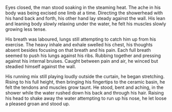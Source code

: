 Eyes closed, the man stood soaking in the steaming heat. The ache in his
body was being excised one limb at a time. Directing the showerhead with
his hand back and forth, his other hand lay steady against the wall. His
lean and leaning body slowly relaxing under the water, he felt his
muscles slowly growing less tense.

His breath was laboured, lungs still attempting to catch him up from his
exercise. The heavy inhale and exhale swelled his chest, his thoughts
absent besides focusing on that breath and his pain. Each full breath
seemed to push his lungs against his ribs. Rubbing together and pressing
against his internal bruises. Caught between pain and air, he winced but
steadied himself against the wall.

His running mix still playing loudly outside the curtain, he began
stretching. Rising to his full height, then bringing his fingertips to
the ceramic basin, he felt the tendons and muscles grow taunt. He stood,
bent and aching, in the shower while the water rushed down his back and
through his hair. Raising his head to shake away the water attempting to
run up his nose, he let loose a pleased groan and stood up.
